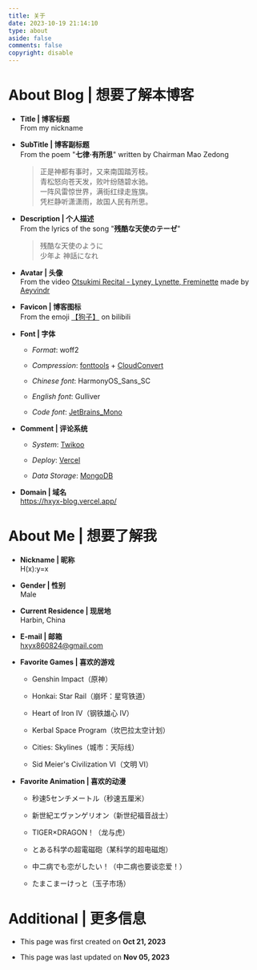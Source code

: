 ```yaml
---
title: 关于
date: 2023-10-19 21:14:10
type: about
aside: false
comments: false
copyright: disable
---
```

# About Blog | 想要了解本博客
+ **Title | 博客标题**\
    From my nickname

+ **SubTitle | 博客副标题**\
    From the poem \"**七律·有所思**\" written by Chairman Mao Zedong
    >   正是神都有事时，又来南国踏芳枝。\
        青松怒向苍天发，败叶纷随碧水驰。\
        一阵风雷惊世界，满街红绿走旌旗。  
        凭栏静听潇潇雨，故国人民有所思。

+ **Description | 个人描述**\
    From the lyrics of the song \"**残酷な天使のテーゼ**\"
    >   残酷な天使のように\
        少年よ  神話になれ

+ **Avatar | 头像**\
    From the video [Otsukimi Recital - Lyney, Lynette, Freminette](https://www.youtube.com/watch?v=I4QyYpgJCvY) made by [Aeyvindr](https://www.youtube.com/@aeyvindr4177)

+ **Favicon | 博客图标**\
    From the emoji [【狗子】](https://b23.tv/OxZkb9M) on bilibili

+ **Font | 字体**
    + *Format*: woff2

    + *Compression*: [fonttools](https://pypi.org/project/fonttools/) + [CloudConvert](https://cloudconvert.com/)

    + *Chinese font*: HarmonyOS_Sans_SC

    + *English font*: Gulliver

    + *Code font*: [JetBrains_Mono](https://www.jetbrains.com/lp/mono/)

+ **Comment | 评论系统**
    + *System*: [Twikoo](https://github.com/twikoojs/twikoo)

    + *Deploy*: [Vercel](https://vercel.com/)

    + *Data Storage*: [MongoDB](https://cloud.mongodb.com/)

+ **Domain | 域名**\
    https://hxyx-blog.vercel.app/

# About Me | 想要了解我
+ **Nickname | 昵称**\
    H(x):y=x

+ **Gender | 性别**\
    Male

+ **Current Residence | 现居地**\
    Harbin, China

+ **E-mail | 邮箱**\
    hxyx860824@gmail.com

+ **Favorite Games | 喜欢的游戏**
    + Genshin Impact（原神）

    + Honkai: Star Rail（崩坏：星穹铁道）

    + Heart of Iron IV（钢铁雄心 IV）

    + Kerbal Space Program（坎巴拉太空计划）

    + Cities: Skylines（城市：天际线）

    + Sid Meier's Civilization VI（文明 VI）

+ **Favorite Animation | 喜欢的动漫**
    + 秒速5センチメートル（秒速五厘米）

    + 新世紀エヴァンゲリオン（新世纪福音战士）

    + TIGER×DRAGON！（龙与虎）

    + とある科学の超電磁砲（某科学的超电磁炮）

    + 中二病でも恋がしたい！（中二病也要谈恋爱！）

    + たまこまーけっと（玉子市场）

# Additional | 更多信息
+ This page was first created on **Oct 21, 2023**

+ This page was last updated on **Nov 05, 2023**

